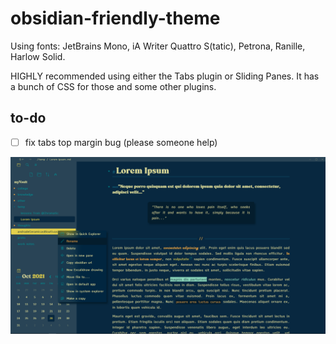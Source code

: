 # obsidian-friendly-theme

Using fonts: JetBrains Mono, iA Writer Quattro S(tatic), Petrona, Ranille, Harlow Solid.

HIGHLY recommended using either the Tabs plugin or Sliding Panes. It has a bunch of CSS for those and some other plugins.

## to-do
- [ ] fix tabs top margin bug (please someone help)

![screenshot.png](https://github.com/firinael/obsidian-friendly-theme/blob/main/screenshot.png?raw=true)
